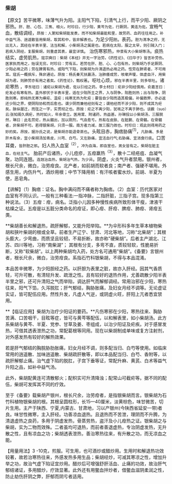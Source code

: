 ### 柴胡

【原文】苦平微寒，味薄气升为阳。主阳气下陷，引清气上行，而平少阳、厥阴之邪热。<small>肝、胆、心包、三焦、相火。时珍曰，行少阳，黄芩为佐，行厥阴，黄连为佐。</small>宣畅气血，散结调经，<small>昂按：人第知柴胡能发表，而不知柴胡最能和里，故劳药、血药往往用之。补中益气汤、逍遥散皆用柴胡，取其和中，皆非解表也</small>。为足少阳<small>胆</small>。表药。<small>胆为清净之府，无出无入，其经在半表半里、法当和解，小柴胡汤之属是也。若病在太阳，服之太早，则引贼入门；若病入阴经，复服柴胡，则重虚其表，最宜详慎</small>。 治伤寒邪热，<small>仲景有大小柴胡等汤</small>。痰热结实，虚劳肌热，<small>寇宗奭曰：柴胡《本经》并无一字治劳。《药性论》、《曰华子》皆言补劳伤。医家执而用之，贻误无穷。时珍曰：劳有五。若劳在肝、胆、心、心包有热，则柴胡乃手足厥阴、少阳必用之药；劳在脾胃有热，或阳气下陷，则柴胡为升清退热必用之药。性劳在肺肾者，不可用耳。寇氏一概摈斥，殊非通论。昂按：杨氏秦艽扶羸汤，治肺痿成劳，咳嗽声嗄，体虚自汗，用柴胡为君，则肺劳亦有用之者矣。《药性论》，甄权著</small>。呕吐心烦，<small>邪在半表半里，则多呕吐</small>。诸疟寒热 ，<small>李东垣曰：诸疟以柴胡为君，佐以引经之药。李士材曰：疟非少阳经慎用。俞嘉言曰：疟发必有寒有热。盖外邪伏于半表半里，适在少阳所主之界，入与阴争，阳胜则热；出与阳争，阴胜则寒。即纯热无寒为瘅疟、温疟；纯寒无热为牝疟；要皆自少阳而造其极偏，补偏救弊，亦必返还少阳之界，使阴阳协和而后愈也。谓少阴而兼他经则有之；谓他经而不涉少阳，则不成其为疟矣。脉纵屡迁，而弦之一字，实贯彻之也。昂按：疟之不离少阳，犹咳之不离于肺也。谈薮（suo）云:张知阁久病疟，热时如火，年余骨立。医用茸、附诸药，热益甚。孙琳投以小柴胡汤，三服脱然，琳曰：此名劳疟，热从髓出，加以刚剂，气血愈亏。热有在皮肤、在脏腑、在骨髓。在骨髓者，非柴胡不可。若得银柴胡，只须一服。南方者力减，故三服乃效也。时珍曰：观此则得用药之妙的矣。昂按，据孙氏之说，是柴胡亦能退骨蒸也</small>。头眩目赤，胸痞胁痛<sup>(1)</sup>，<small>凡胁痛、多是肝木有余，宜小柴胡汤加青皮，川芎、白芍。又左胁痛，宜活血行气;右胁痛、宜消食行痰</small>。口苦耳聋，<small>皆肝胆之邪</small>。妇人热入血室<sup>（2）</sup>，<small>冲为血海，即血室也，男女皆有之。柴胡在脏主血，在经主气</small>。
胎前产后诸热，小儿痘疹，五疳羸热<sup>（3）</sup>，散十二经疮疽、血凝气聚，功同连翘。<small>连翘治血热，柴胡治气热，为少异</small>。阴虚，火炎气升者禁用。银州者，根长尺余，微白，治劳疳良。北产者，如前胡而软者良；南产者、强硬不堪用。外感生用，内伤升气，酒炒用根；中节下降用梢：有汗咳者蜜水炒。前胡、半夏为使，恶皂角。

【讲解】（1）胸痞：证名。胸中满闷而不痛者称为胸痞。（2）血室：历代医家对血室有不同认识。一般有三种看法:一指冲脉，二指肝脏，三指子宫。现多指第三种说法。（3）五疳：疳，病名。泛指小儿因多种慢性疾病所致形体干瘦，津液干枯燥之证。五疳是以五脏分类命名的疳证，即心疳、肝疳、脾疳、肺疳、肾疳五类。

**柴胡善长和解退热，疏肝解郁，又能升阳举陷。**为伞形科多年生草本植物柴胡和狭叶柴胡的根或全草。前者生产辽宁、甘肃、河北等地，习称“北柴胡”；其根头膨大，少弯曲，而质坚且较韧，不易折断，故亦称"硬柴胡”。后者主产湖北、江苏、四川等地，习称“南柴湖”； 其根有分支，多弯不直，质较轻软，性脆易折断，又称“软柴胡”。以上两种柴胡均入药，处方名可通用"柴胡”。《备要》言银州者，根长尺余，微白，治劳疳良。系指石竹科银柴胡，不得与本品混淆。

本品苦辛微寒，为少阳胆经之药。以肝胆为表里之脏，故亦入肝经。因其气香质轻，可升可散，有清轻升发、疏泄之性。且有较好的退热作用，尤善疏散少阳半表半里之邪，还可升清阳之气而举陷，调达肝气而解郁调经。常用治邪在少阳，寒热往来，阳气下馅，久泻脱肛；肝气郁结，胸胁胀痛，及妇女月经不调等。无论虚证实证，皆可配伍应用。然性升发，凡虚人气逆，或阴虚火旺，肝阳上亢者悉宜禁用。

**【临证应用】柴胡为治疗少阳证的要药。**凡伤寒邪在少阳，寒热往来、胸胁苦满、口苦咽干，目眩等症，皆可与黄芩等配伍，以和解表里，如小柴胡汤。此方系柴胡与黄芩、半夏、党参、甘草及姜、枣组成，以治少阳证及疟疾。对于感冒发热，可借其透表泄热之功，常配葛根等同用。现在以柴胡制成单味或复方注射剂，对外感发热有较好的解热效果。

若是肝气郁结的胸脘胁肋胀痛，妇女月经不调，则多配当归、白芍等使用。如临床常用的逍遥散、加味逍遥散、柴胡疏肝散等，即以本品配当归、白芍、香附等，以疏肝解郁止痛。治气虚下陷的脱肛，子宫下垂等证，常配升麻、黄芪、白术等益气升阳之品，如补中益气汤。


此外，柴胡配黄连可清散郁火；配枳实可升清降浊；配常山可截疟等。据不同的配伍，柴胡可发挥其不同的疗效。

至于《备要》载柴胡产银州，根长尺余，治劳疳者，是指银柴胡而言。银柴胡为石竹科植物银柴胡的根。其根呈圆柱形，长15—40厘米，淡黄棕色，味甘微苦，切片生用。主产于陕西、宁夏,内蒙古、甘肃地，习以产银州(今陕西省延安一带)者良。味甘性微寒，主入肝经。功善凉血退热。且退热而不苦泄，理阴而不升腾，为清退虚热之良药，多用于阴虚发热，骨蒸劳热，盗汗及小儿疳热之证。银柴胡之与柴胡，实为二物而效殊。二者虽均可退热，而前者善退虚热，专治阴虚发热，无升散之性，且有凉血之功；柴胡透表泄热，善治寒热往来，有升散之功，而无凉血之能。

【用量用法】3 -10克，煎服。可生用，也可酒炒或醋炒用。生用时和解退热功效较著，故若治寒热往来，外感发热多用生品；柴胡经炒，可减其寒凉之性，增加升举之功，故治气虚下陷证宜炒用。醋炒后可增强舒肝活血、止痛的功效，故治肝气郁结诸证，多用醋炒，疗效显著。此外还有用鳖血拌炒者，借鳖血滋阴柔润之性，防止劫伤肝阴之弊，肝郁而阴亏者适用。
